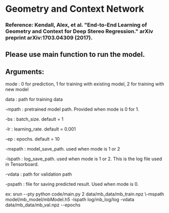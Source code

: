 # Geometry and Context Network
### Reference: Kendall, Alex, et al. "End-to-End Learning of Geometry and Context for Deep Stereo Regression." arXiv preprint arXiv:1703.04309 (2017).
## Please use main function to run the model.
## Arguments:
  mode : 0 for prediction, 1 for training with existing model, 2 for training with new model
  
  data : path for training data
  
  -mpath : pretrained model path. Provided when mode is 0 for 1.
  
  -bs : batch_size. default = 1
  
  -lr : learning_rate. default = 0.001
  
  -ep : epochs. default = 10
  
  -mspath : model_save_path. used when mode is 1 or 2
  
  -lspath : log_save_path. used when mode is 1 or 2. This is the log file used in Tensorboard.
  
  -vdata : path for validation path
  
  -pspath : file for saving predicted result. Used when mode is 0.

  ex: srun --pty python code/main.py 2 data/mb_data/mb_train.npz \\-mspath model/mb_model/mbModel.h5 -lspath log/mb_log/log -vdata data/mb_data/mb_val.npz --epochs 
